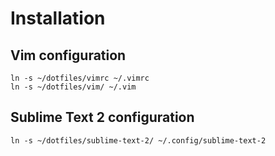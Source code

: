 # Installation

## Vim configuration

    ln -s ~/dotfiles/vimrc ~/.vimrc
    ln -s ~/dotfiles/vim/ ~/.vim

## Sublime Text 2 configuration

    ln -s ~/dotfiles/sublime-text-2/ ~/.config/sublime-text-2
